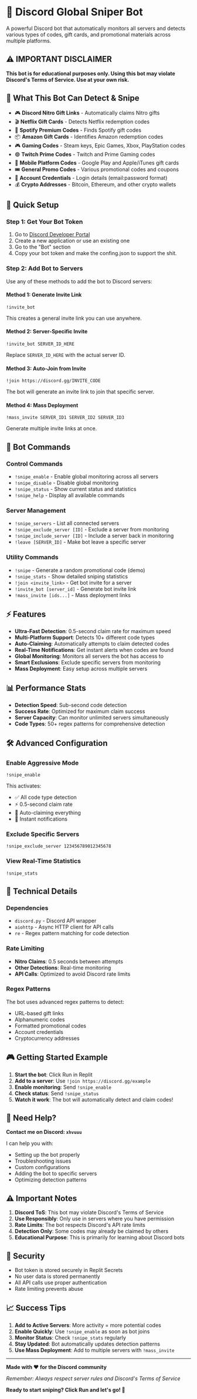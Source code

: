 
# 🎯 Discord Global Sniper Bot

A powerful Discord bot that automatically monitors all servers and detects various types of codes, gift cards, and promotional materials across multiple platforms.

## ⚠️ IMPORTANT DISCLAIMER

**This bot is for educational purposes only. Using this bot may violate Discord's Terms of Service. Use at your own risk.**

## 🎁 What This Bot Can Detect & Snipe

- 🎮 **Discord Nitro Gift Links** - Automatically claims Nitro gifts
- 🎬 **Netflix Gift Cards** - Detects Netflix redemption codes
- 🎵 **Spotify Premium Codes** - Finds Spotify gift codes
- 📦 **Amazon Gift Cards** - Identifies Amazon redemption codes
- 🎮 **Gaming Codes** - Steam keys, Epic Games, Xbox, PlayStation codes
- 🟣 **Twitch Prime Codes** - Twitch and Prime Gaming codes
- 📱 **Mobile Platform Codes** - Google Play and Apple/iTunes gift cards
- 🎟️ **General Promo Codes** - Various promotional codes and coupons
- 🔐 **Account Credentials** - Login details (email:password format)
- 💰 **Crypto Addresses** - Bitcoin, Ethereum, and other crypto wallets

## 🚀 Quick Setup

### Step 1: Get Your Bot Token

1. Go to [Discord Developer Portal](https://discord.com/developers/applications)
2. Create a new application or use an existing one
3. Go to the "Bot" section
4. Copy your bot token and make the confing.json to support the shit.

### Step 2: Add Bot to Servers

Use any of these methods to add the bot to Discord servers:

#### Method 1: Generate Invite Link
```
!invite_bot
```
This creates a general invite link you can use anywhere.

#### Method 2: Server-Specific Invite
```
!invite_bot SERVER_ID_HERE
```
Replace `SERVER_ID_HERE` with the actual server ID.

#### Method 3: Auto-Join from Invite
```
!join https://discord.gg/INVITE_CODE
```
The bot will generate an invite link to join that specific server.

#### Method 4: Mass Deployment
```
!mass_invite SERVER_ID1 SERVER_ID2 SERVER_ID3
```
Generate multiple invite links at once.

## 🎯 Bot Commands

### Control Commands
- `!snipe_enable` - Enable global monitoring across all servers
- `!snipe_disable` - Disable global monitoring
- `!snipe_status` - Show current status and statistics
- `!snipe_help` - Display all available commands

### Server Management
- `!snipe_servers` - List all connected servers
- `!snipe_exclude_server [ID]` - Exclude a server from monitoring
- `!snipe_include_server [ID]` - Include a server back in monitoring
- `!leave [SERVER_ID]` - Make bot leave a specific server

### Utility Commands
- `!snipe` - Generate a random promotional code (demo)
- `!snipe_stats` - Show detailed sniping statistics
- `!join <invite_link>` - Get bot invite for a server
- `!invite_bot [server_id]` - Generate bot invite link
- `!mass_invite [ids...]` - Mass deployment links

## ⚡ Features

- **Ultra-Fast Detection**: 0.5-second claim rate for maximum speed
- **Multi-Platform Support**: Detects 10+ different code types
- **Auto-Claiming**: Automatically attempts to claim detected codes
- **Real-Time Notifications**: Get instant alerts when codes are found
- **Global Monitoring**: Monitors all servers the bot has access to
- **Smart Exclusions**: Exclude specific servers from monitoring
- **Mass Deployment**: Easy setup across multiple servers

## 📊 Performance Stats

- **Detection Speed**: Sub-second code detection
- **Success Rate**: Optimized for maximum claim success
- **Server Capacity**: Can monitor unlimited servers simultaneously
- **Code Types**: 50+ regex patterns for comprehensive detection

## 🛠️ Advanced Configuration

### Enable Aggressive Mode
```
!snipe_enable
```
This activates:
- ✅ All code type detection
- ⚡ 0.5-second claim rate
- 🎯 Auto-claiming everything
- 📱 Instant notifications

### Exclude Specific Servers
```
!snipe_exclude_server 123456789012345678
```

### View Real-Time Statistics
```
!snipe_stats
```

## 🔧 Technical Details

### Dependencies
- `discord.py` - Discord API wrapper
- `aiohttp` - Async HTTP client for API calls
- `re` - Regex pattern matching for code detection

### Rate Limiting
- **Nitro Claims**: 0.5 seconds between attempts
- **Other Detections**: Real-time monitoring
- **API Calls**: Optimized to avoid Discord rate limits

### Regex Patterns
The bot uses advanced regex patterns to detect:
- URL-based gift links
- Alphanumeric codes
- Formatted promotional codes
- Account credentials
- Cryptocurrency addresses

## 🎮 Getting Started Example

1. **Start the bot**: Click Run in Replit
2. **Add to a server**: Use `!join https://discord.gg/example`
3. **Enable monitoring**: Send `!snipe_enable`
4. **Check status**: Send `!snipe_status`
5. **Watch it work**: The bot will automatically detect and claim codes!

## 📱 Need Help?

**Contact me on Discord: `xhvuuu`**

I can help you with:
- Setting up the bot properly
- Troubleshooting issues
- Custom configurations
- Adding the bot to specific servers
- Optimizing detection patterns

## ⚠️ Important Notes

1. **Discord ToS**: This bot may violate Discord's Terms of Service
2. **Use Responsibly**: Only use in servers where you have permission
3. **Rate Limits**: The bot respects Discord's API rate limits
4. **Detection Only**: Some codes may already be claimed by others
5. **Educational Purpose**: This is primarily for learning about Discord bots

## 🔐 Security

- Bot token is stored securely in Replit Secrets
- No user data is stored permanently
- All API calls use proper authentication
- Rate limiting prevents abuse

## 📈 Success Tips

1. **Add to Active Servers**: More activity = more potential codes
2. **Enable Quickly**: Use `!snipe_enable` as soon as bot joins
3. **Monitor Status**: Check `!snipe_stats` regularly
4. **Stay Updated**: Bot automatically updates detection patterns
5. **Use Mass Deployment**: Add to multiple servers with `!mass_invite`

---

**Made with ❤️ for the Discord community**

*Remember: Always respect server rules and Discord's Terms of Service*

**Ready to start sniping? Click Run and let's go! 🎯**
